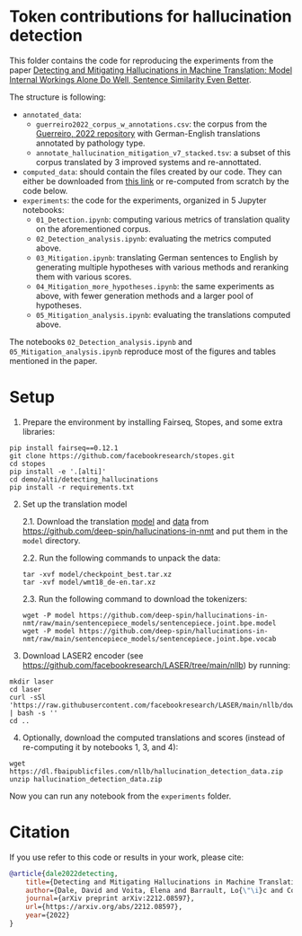 # Token contributions for hallucination detection

This folder contains the code for reproducing the experiments from the paper 
[Detecting and Mitigating Hallucinations in Machine Translation: Model Internal Workings Alone Do Well, Sentence Similarity Even Better](https://arxiv.org/abs/2212.08597).

The structure is following:
- `annotated_data`: 
    - `guerreiro2022_corpus_w_annotations.csv`: the corpus from the [Guerreiro, 2022 repository](https://github.com/deep-spin/hallucinations-in-nmt) with German-English translations annotated by pathology type.
    - `annotate_hallucination_mitigation_v7_stacked.tsv`: a subset of this corpus translated by 3 improved systems and re-annottated. 
- `computed_data`: should contain the files created by our code. They can either be downloaded from [this link](https://dl.fbaipublicfiles.com/nllb/hallucination_detection_data.zip) or re-computed from scratch by the code below.
- `experiments`: the code for the experiments, organized in 5 Jupyter notebooks:
    - `01_Detection.ipynb`: computing various metrics of translation quality on the aforementioned corpus.
    - `02_Detection_analysis.ipynb`: evaluating the metrics computed above.
    - `03_Mitigation.ipynb`: translating German sentences to English by generating multiple hypotheses with various methods and reranking them with various scores.
    - `04_Mitigation_more_hypotheses.ipynb`: the same experiments as above, with fewer generation methods and a larger pool of hypotheses.
    - `05_Mitigation_analysis.ipynb`: evaluating the translations computed above.

The notebooks `02_Detection_analysis.ipynb` and `05_Mitigation_analysis.ipynb` reproduce most of the figures and tables mentioned in the paper.


# Setup

1. Prepare the environment by installing Fairseq, Stopes, and some extra libraries:
```
pip install fairseq==0.12.1
git clone https://github.com/facebookresearch/stopes.git
cd stopes
pip install -e '.[alti]'
cd demo/alti/detecting_hallucinations
pip install -r requirements.txt
```

2. Set up the translation model

    2.1. Download the translation [model](https://www.mediafire.com/file/mp5oim9hqgcy8fb/checkpoint_best.tar.xz/file) and [data](https://www.mediafire.com/file/jfl7y6yu7jqwwhv/wmt18_de-en.tar.xz/file) from https://github.com/deep-spin/hallucinations-in-nmt and put them in the `model` directory.

    2.2. Run the following commands to unpack the data:
    ```
    tar -xvf model/checkpoint_best.tar.xz
    tar -xvf model/wmt18_de-en.tar.xz
    ```

    2.3. Run the following command to download the tokenizers: 
    ```
    wget -P model https://github.com/deep-spin/hallucinations-in-nmt/raw/main/sentencepiece_models/sentencepiece.joint.bpe.model 
    wget -P model https://github.com/deep-spin/hallucinations-in-nmt/raw/main/sentencepiece_models/sentencepiece.joint.bpe.vocab 
    ```

3. Download LASER2 encoder (see https://github.com/facebookresearch/LASER/tree/main/nllb) by running:
```
mkdir laser
cd laser
curl -sSl 'https://raw.githubusercontent.com/facebookresearch/LASER/main/nllb/download_models.sh' | bash -s ''
cd ..
```

4. Optionally, download the computed translations and scores (instead of re-computing it by notebooks 1, 3, and 4):
```
wget https://dl.fbaipublicfiles.com/nllb/hallucination_detection_data.zip
unzip hallucination_detection_data.zip
```

Now you can run any notebook from the `experiments` folder.


# Citation
If you use refer to this code or results in your work, please cite:

```bibtex
@article{dale2022detecting,
    title={Detecting and Mitigating Hallucinations in Machine Translation: Model Internal Workings Alone Do Well, Sentence Similarity Even Better},
    author={Dale, David and Voita, Elena and Barrault, Lo{\"\i}c and Costa-juss{\`a}, Marta R},
    journal={arXiv preprint arXiv:2212.08597},
    url={https://arxiv.org/abs/2212.08597},
    year={2022}
}
```
